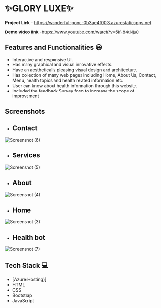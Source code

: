# ✨GLORY LUXE✨
**Project Link** - https://wonderful-pond-0b3ae4f00.3.azurestaticapps.net

**Demo video link** -https://www.youtube.com/watch?v=5If-84tNja0


## Features and Functionalities 😃

- Interactive and responsive UI.
- Has many graphical and visual innovative effects.
- Have an aesthetically pleasing visual design and architecture.
- Has collection of many web pages including Home, About Us, Contact, Menu, health topics and health related information etc.
- User can know about health information through this website.
- Included the feedback Survey form to increase the scope of improvement 

## Screenshots

 
- ## Contact
 
 ![Screenshot (6)](https://github.com/BasaAnusha/project/assets/113752183/74babf9f-86b5-4c20-8dac-d7d09a741ce3)
 
- ## Services

 ![Screenshot (5)](https://github.com/BasaAnusha/project/assets/113752183/7bc219ff-cc4f-4535-b262-081fcdff482d)

- ## About

![Screenshot (4)](https://github.com/BasaAnusha/project/assets/113752183/0e1590c8-4054-448c-b309-4214c21c55e3)

- ## Home

![Screenshot (3)](https://github.com/BasaAnusha/project/assets/113752183/e1b03354-56ed-4d20-adf7-16ec66cad163)

- ## Health bot


![Screenshot (7)](https://github.com/BasaAnusha/project/assets/113752183/9278f443-bb2b-46db-a05d-84ca5e51fe6e)


## Tech Stack 💻

- [Azure(Hosting)]
- HTML
- CSS
- Bootstrap
- JavaScript
